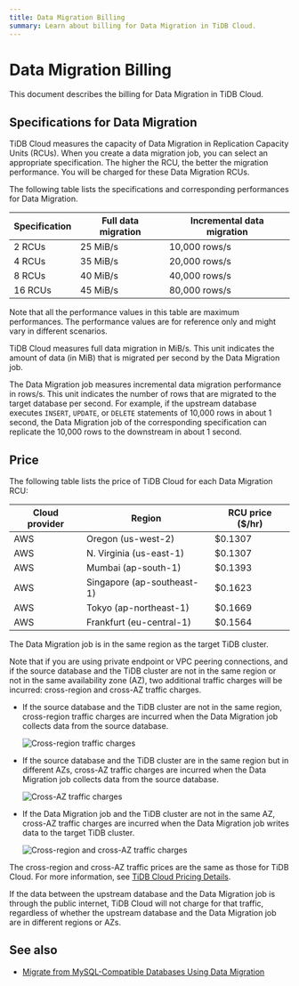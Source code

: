 ```yaml
---
title: Data Migration Billing
summary: Learn about billing for Data Migration in TiDB Cloud.
---
```


# Data Migration Billing

This document describes the billing for Data Migration in TiDB Cloud.

## Specifications for Data Migration

TiDB Cloud measures the capacity of Data Migration in Replication Capacity Units (RCUs). When you create a data migration job, you can select an appropriate specification. The higher the RCU, the better the migration performance. You will be charged for these Data Migration RCUs.

The following table lists the specifications and corresponding performances for Data Migration.

| Specification | Full data migration | Incremental data migration |
|---------------|---------------------|----------------------------|
| 2 RCUs  | 25 MiB/s | 10,000 rows/s|
| 4 RCUs  | 35 MiB/s | 20,000 rows/s|
| 8 RCUs  | 40 MiB/s | 40,000 rows/s|
| 16 RCUs | 45 MiB/s | 80,000 rows/s|

Note that all the performance values in this table are maximum performances. The performance values are for reference only and might vary in different scenarios.

TiDB Cloud measures full data migration in MiB/s. This unit indicates the amount of data (in MiB) that is migrated per second by the Data Migration job.

The Data Migration job measures incremental data migration performance in rows/s. This unit indicates the number of rows that are migrated to the target database per second. For example, if the upstream database executes `INSERT`, `UPDATE`, or `DELETE` statements of 10,000 rows in about 1 second, the Data Migration job of the corresponding specification can replicate the 10,000 rows to the downstream in about 1 second.

## Price

The following table lists the price of TiDB Cloud for each Data Migration RCU:

| Cloud provider | Region                      | RCU price ($/hr) |
|----------------|-----------------------------|------------------|
| AWS            | Oregon (us-west-2)          |          $0.1307 |
| AWS            | N. Virginia (us-east-1)     |          $0.1307 |
| AWS            | Mumbai (ap-south-1)         |          $0.1393 |
| AWS            | Singapore (ap-southeast-1)  |          $0.1623 |
| AWS            | Tokyo (ap-northeast-1)      |          $0.1669 |
| AWS            | Frankfurt (eu-central-1)    |          $0.1564 |

The Data Migration job is in the same region as the target TiDB cluster.

Note that if you are using private endpoint or VPC peering connections, and if the source database and the TiDB cluster are not in the same region or not in the same availability zone (AZ), two additional traffic charges will be incurred: cross-region and cross-AZ traffic charges.

- If the source database and the TiDB cluster are not in the same region, cross-region traffic charges are incurred when the Data Migration job collects data from the source database.

    ![Cross-region traffic charges](https://download.pingcap.com/images/docs/tidb-cloud/dm-billing-cross-region-fees.png)

- If the source database and the TiDB cluster are in the same region but in different AZs, cross-AZ traffic charges are incurred when the Data Migration job collects data from the source database.

    ![Cross-AZ traffic charges](https://download.pingcap.com/images/docs/tidb-cloud/dm-billing-cross-az-fees.png)

- If the Data Migration job and the TiDB cluster are not in the same AZ, cross-AZ traffic charges are incurred when the Data Migration job writes data to the target TiDB cluster.

    ![Cross-region and cross-AZ traffic charges](https://download.pingcap.com/images/docs/tidb-cloud/dm-billing-cross-region-and-az-fees.png)

The cross-region and cross-AZ traffic prices are the same as those for TiDB Cloud. For more information, see [TiDB Cloud Pricing Details](https://en.pingcap.com/tidb-cloud-pricing-details/).

If the data between the upstream database and the Data Migration job is through the public internet, TiDB Cloud will not charge for that traffic, regardless of whether the upstream database and the Data Migration job are in different regions or AZs.

## See also

- [Migrate from MySQL-Compatible Databases Using Data Migration](/tidb-cloud/migrate-from-mysql-using-data-migration.md)